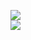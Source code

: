 [![](https://img.shields.io/badge/Made%20With-Github%20Spray-lightgrey.svg?style=for-the-badge&logo=github)](https://github.com/Annihil/github-spray#6549)  
[![](https://i.imgur.com/2DrTn0Z.gif)](https://github.com/Annihil/github-spray)